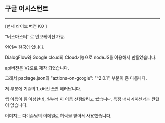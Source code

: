 ## 구글 어시스턴트
***

[현재 라이브 버전 KO ]

"버스마스터" 로 인보케이션 가능.

언어는 한국어 입니다.

DialogFlow와 Google cloud의 Cloud기능으로 nodeJS를 이용해서 만들었습니다.

api버전은 V2으로 제작 되었습니다.

그래서 package.json의 "actions-on-google": "^2.0.1", 부분이 좀 다릅니다.

저 부분에 기존의 1.x버전 쓰면 에러납니다.

앱 이름이 좀 이상한데, 일부러 이 이름 선점할려고 썼습니다. 특정 애니메이션과는 관련이 없습니다.

이미지는 다이손님의 이메일로 허락을 받아서 사용했습니다.
